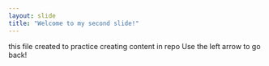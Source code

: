```yaml
---
layout: slide
title: "Welcome to my second slide!"
---
```

this file created to practice creating content in repo
Use the left arrow to go back!
